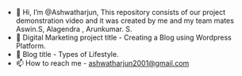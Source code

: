 - 👋 Hi, I’m @Ashwatharjun, This repository consists of our project demonstration video and it was created by me and my team mates Aswin.S, Alagendra , Arunkumar. S.  
- 🌱 Digital Marketing project title - Creating a Blog using Wordpress Platform.
- 💞️ Blog title - Types of Lifestyle.
- 📫 How to reach me - ashwatharjun2001@gmail.com

<!---
Ashwatharjun/Ashwatharjun is a ✨ special ✨ repository because its `README.md` (this file) appears on your GitHub profile.
You can click the Preview link to take a look at your changes.
--->
